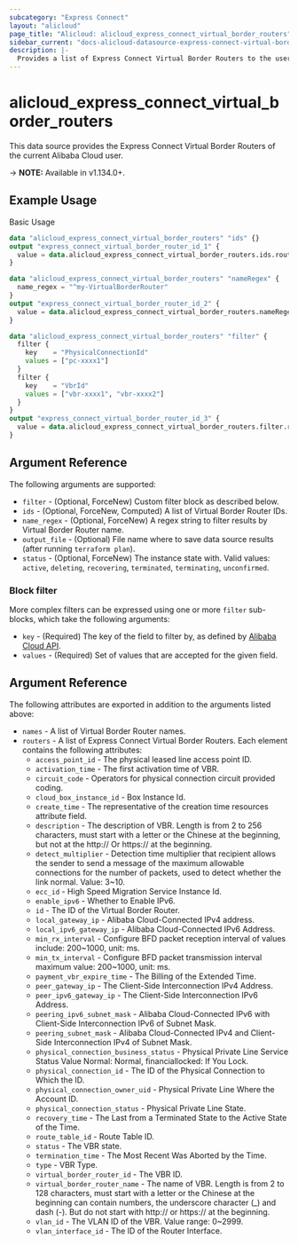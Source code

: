 ```yaml
---
subcategory: "Express Connect"
layout: "alicloud"
page_title: "Alicloud: alicloud_express_connect_virtual_border_routers"
sidebar_current: "docs-alicloud-datasource-express-connect-virtual-border-routers"
description: |-
  Provides a list of Express Connect Virtual Border Routers to the user.
---
```


# alicloud\_express\_connect\_virtual\_border\_routers

This data source provides the Express Connect Virtual Border Routers of the current Alibaba Cloud user.

-> **NOTE:** Available in v1.134.0+.

## Example Usage

Basic Usage

```terraform
data "alicloud_express_connect_virtual_border_routers" "ids" {}
output "express_connect_virtual_border_router_id_1" {
  value = data.alicloud_express_connect_virtual_border_routers.ids.routers.0.id
}

data "alicloud_express_connect_virtual_border_routers" "nameRegex" {
  name_regex = "^my-VirtualBorderRouter"
}
output "express_connect_virtual_border_router_id_2" {
  value = data.alicloud_express_connect_virtual_border_routers.nameRegex.routers.0.id
}

data "alicloud_express_connect_virtual_border_routers" "filter" {
  filter {
    key    = "PhysicalConnectionId"
    values = ["pc-xxxx1"]
  }
  filter {
    key    = "VbrId"
    values = ["vbr-xxxx1", "vbr-xxxx2"]
  }
}
output "express_connect_virtual_border_router_id_3" {
  value = data.alicloud_express_connect_virtual_border_routers.filter.routers.0.id
}

```

## Argument Reference

The following arguments are supported:

* `filter` - (Optional, ForceNew) Custom filter block as described below.
* `ids` - (Optional, ForceNew, Computed)  A list of Virtual Border Router IDs.
* `name_regex` - (Optional, ForceNew) A regex string to filter results by Virtual Border Router name.
* `output_file` - (Optional) File name where to save data source results (after running `terraform plan`).
* `status` - (Optional, ForceNew) The instance state with. Valid values: `active`, `deleting`, `recovering`, `terminated`, `terminating`, `unconfirmed`.

### Block filter

More complex filters can be expressed using one or more `filter` sub-blocks,
which take the following arguments:
* `key` - (Required) The key of the field to filter by, as defined by
  [Alibaba Cloud API](https://www.alibabacloud.com/help/en/doc-detail/124791.htm).
* `values` - (Required) Set of values that are accepted for the given field.

## Argument Reference

The following attributes are exported in addition to the arguments listed above:

* `names` - A list of Virtual Border Router names.
* `routers` - A list of Express Connect Virtual Border Routers. Each element contains the following attributes:
	* `access_point_id` - The physical leased line access point ID.
	* `activation_time` - The first activation time of VBR.
	* `circuit_code` - Operators for physical connection circuit provided coding.
	* `cloud_box_instance_id` - Box Instance Id.
	* `create_time` - The representative of the creation time resources attribute field.
	* `description` - The description of VBR. Length is from 2 to 256 characters, must start with a letter or the Chinese at the beginning, but not at the http:// Or https:// at the beginning.
	* `detect_multiplier` - Detection time multiplier that recipient allows the sender to send a message of the maximum allowable connections for the number of packets, used to detect whether the link normal. Value: 3~10.
	* `ecc_id` - High Speed Migration Service Instance Id.
	* `enable_ipv6` - Whether to Enable IPv6.
	* `id` - The ID of the Virtual Border Router.
	* `local_gateway_ip` - Alibaba Cloud-Connected IPv4 address.
	* `local_ipv6_gateway_ip` - Alibaba Cloud-Connected IPv6 Address.
	* `min_rx_interval` - Configure BFD packet reception interval of values include: 200~1000, unit: ms.
	* `min_tx_interval` - Configure BFD packet transmission interval maximum value: 200~1000, unit: ms.
	* `payment_vbr_expire_time` - The Billing of the Extended Time.
	* `peer_gateway_ip` - The Client-Side Interconnection IPv4 Address.
	* `peer_ipv6_gateway_ip` - The Client-Side Interconnection IPv6 Address.
	* `peering_ipv6_subnet_mask` - Alibaba Cloud-Connected IPv6 with Client-Side Interconnection IPv6 of Subnet Mask.
	* `peering_subnet_mask` - Alibaba Cloud-Connected IPv4 and Client-Side Interconnection IPv4 of Subnet Mask.
	* `physical_connection_business_status` - Physical Private Line Service Status Value Normal: Normal, financiallocked: If You Lock.
	* `physical_connection_id` - The ID of the Physical Connection to Which the ID.
	* `physical_connection_owner_uid` - Physical Private Line Where the Account ID.
	* `physical_connection_status` - Physical Private Line State.
	* `recovery_time` - The Last from a Terminated State to the Active State of the Time.
	* `route_table_id` - Route Table ID.
	* `status` - The VBR state.
	* `termination_time` - The Most Recent Was Aborted by the Time.
	* `type` - VBR Type.
	* `virtual_border_router_id` - The VBR ID.
	* `virtual_border_router_name` - The name of VBR. Length is from 2 to 128 characters, must start with a letter or the Chinese at the beginning can contain numbers, the underscore character (_) and dash (-). But do not start with http:// or https:// at the beginning.
	* `vlan_id` - The VLAN ID of the VBR. Value range: 0~2999.
	* `vlan_interface_id` - The ID of the Router Interface.
